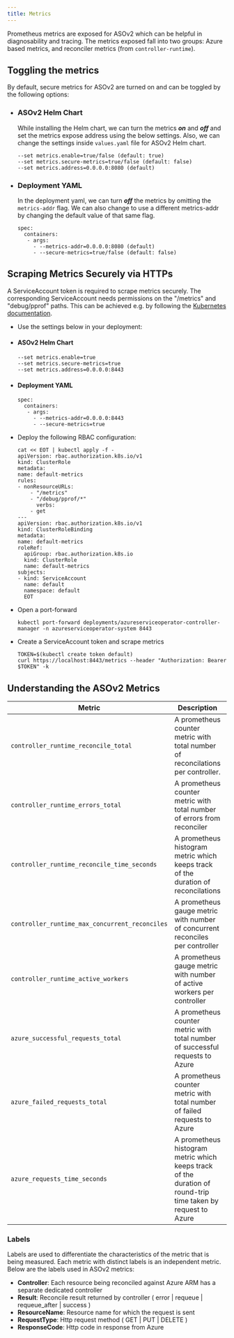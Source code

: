 ```yaml
---
title: Metrics
---
```


Prometheus metrics are exposed for ASOv2 which can be helpful in diagnosability and tracing.
The metrics exposed fall into two groups: Azure based metrics, and reconciler metrics (from `controller-runtime`).

## Toggling the metrics

By default, secure metrics for ASOv2 are turned on and can be toggled by the following options:

-  ### ASOv2 Helm Chart

    While installing the Helm chart, we can turn the metrics _**on**_ and _**off**_ and set the metrics expose address using the 
    below settings. Also, we can change the settings inside `values.yaml` file for ASOv2 Helm chart.

    ```
    --set metrics.enable=true/false (default: true)
    --set metrics.secure-metrics=true/false (default: false)
    --set metrics.address=0.0.0.0:8080 (default)
    ```

- ### Deployment YAML
    
    In the deployment yaml, we can turn _**off**_ the metrics by omitting the `metrics-addr` flag. We can also change to use 
    a different metrics-addr by changing the default value of that same flag.

    ```
    spec:
      containers:
       - args:
         - --metrics-addr=0.0.0.0:8080 (default)    
         - --secure-metrics=true/false (default: false)
    ```

## Scraping Metrics Securely via HTTPs

A ServiceAccount token is required to scrape metrics securely. The corresponding ServiceAccount needs permissions on the "/metrics" and "debug/pprof" paths. 
This can be achieved e.g. by following the [Kubernetes documentation](https://kubernetes.io/docs/concepts/cluster-administration/system-metrics/).

- Use the settings below in your deployment: 

- #### ASOv2 Helm Chart
    ```
    --set metrics.enable=true
    --set metrics.secure-metrics=true
    --set metrics.address=0.0.0.0:8443
    ```

- #### Deployment YAML
    ```
    spec:
      containers:
       - args:
         - --metrics-addr=0.0.0.0:8443  
         - --secure-metrics=true 
    ```

- Deploy the following RBAC configuration:
    ```
    cat << EOT | kubectl apply -f -
    apiVersion: rbac.authorization.k8s.io/v1
    kind: ClusterRole
    metadata:
    name: default-metrics
    rules:
    - nonResourceURLs:
        - "/metrics"
        - "/debug/pprof/*"
          verbs:
        - get
    ---
    apiVersion: rbac.authorization.k8s.io/v1
    kind: ClusterRoleBinding
    metadata:
    name: default-metrics
    roleRef:
      apiGroup: rbac.authorization.k8s.io
      kind: ClusterRole
      name: default-metrics
    subjects:
    - kind: ServiceAccount
      name: default
      namespace: default
      EOT
    ```
- Open a port-forward

    ```
    kubectl port-forward deployments/azureserviceoperator-controller-manager -n azureserviceoperator-system 8443
    ```
- Create a ServiceAccount token and scrape metrics
    ```
    TOKEN=$(kubectl create token default)
    curl https://localhost:8443/metrics --header "Authorization: Bearer $TOKEN" -k
    ```
  
## Understanding the ASOv2 Metrics

| Metric                                         | Description                                                                                                  | Label 1      | Label 2     | Label 3      |
|------------------------------------------------|--------------------------------------------------------------------------------------------------------------|--------------|-------------|--------------|
| `controller_runtime_reconcile_total`           | A prometheus counter metric with total number of reconcilations per controller.                              | Controller   | Result      |              |
| `controller_runtime_errors_total`              | A prometheus counter metric with total number of errors from reconciler                                      | Controller   |             |              |
| `controller_runtime_reconcile_time_seconds`    | A prometheus histogram metric which keeps track of the duration of reconcilations                            | Controller   |             |              |
| `controller_runtime_max_concurrent_reconciles` | A prometheus gauge metric with number of concurrent reconciles per controller                                | Controller   |             |              |
| `controller_runtime_active_workers`            | A prometheus gauge metric with number of active workers per controller                                       | Controller   |             |              |
| `azure_successful_requests_total`              | A prometheus counter metric with total number of successful requests to Azure                                | ResourceName | RequestType | ResponseCode |
| `azure_failed_requests_total`                  | A prometheus counter metric with total number of failed requests to Azure                                    | ResourceName | RequestType |              |
| `azure_requests_time_seconds`                  | A prometheus histogram metric which keeps track of the duration of round-trip time taken by request to Azure | ResourceName | RequestType |              |

### Labels

Labels are used to differentiate the characteristics of the metric that is being measured. Each metric with distinct labels
is an independent metric. Below are the labels used in ASOv2 metrics:

- **Controller**: Each resource being reconciled against Azure ARM has a separate dedicated controller
- **Result**: Reconcile result returned by controller ( error | requeue | requeue_after | success )
- **ResourceName**: Resource name for which the request is sent
- **RequestType**: Http request method ( GET | PUT | DELETE )
- **ResponseCode**: Http code in response from Azure

